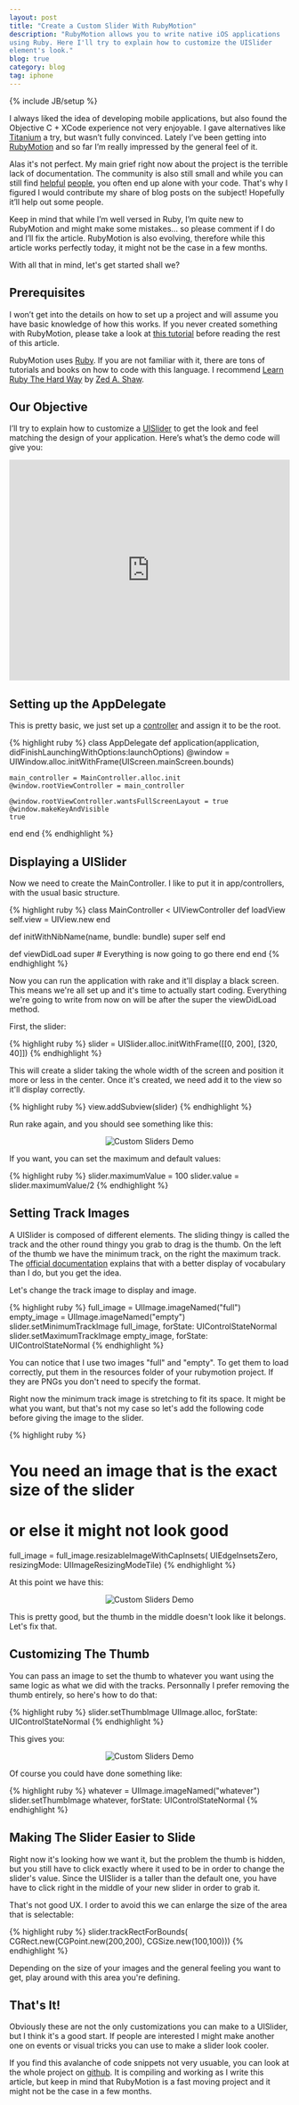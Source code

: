 ```yaml
---
layout: post
title: "Create a Custom Slider With RubyMotion"
description: "RubyMotion allows you to write native iOS applications
using Ruby. Here I'll try to explain how to customize the UISlider
element's look."
blog: true
category: blog
tag: iphone
---
```


{% include JB/setup %}

I always liked the idea of developing mobile applications, but also found the Objective C + XCode experience not very enjoyable. I gave alternatives like [Titanium](http://www.appcelerator.com/platform/titanium-sdk/) a try, but wasn’t fully convinced. Lately I’ve been getting into [RubyMotion](http://www.rubymotion.com/) and so far I’m really impressed by the general feel of it.

Alas it's not perfect. My main grief right now about the project
is the terrible lack of documentation.
The community is also still small and while you can still
find [helpful](https://twitter.com/vacawama) [people](https://twitter.com/julienXX),
you often end up alone with your code.
That's why I figured I would contribute my share of blog posts on the subject! Hopefully it’ll help out some people.

Keep in mind that while I’m well versed in Ruby, I’m quite new to RubyMotion and might make some mistakes... so please comment if I do and I’ll fix the article. RubyMotion is also evolving, therefore while this article works perfectly today, it might not be the case in a few months.

With all that in mind, let's get started shall we?

## Prerequisites

I won’t get into the details on how to set up a project and will assume you have basic knowledge of how this works.
If you never created something with RubyMotion, please take a look at [this tutorial](http://rubymotion-tutorial.com/1-hello-motion/)
 before reading the rest of this article.

RubyMotion uses [Ruby](http://www.ruby-lang.org/). If you are not familiar with it, there
are tons of tutorials and books on how to code with this language. I
recommend [Learn Ruby The Hard
Way](http://ruby.learncodethehardway.org/) by [Zed A. Shaw](http://zedshaw.com/).


## Our Objective

I’ll try to explain how to customize a
[UISlider](http://developer.apple.com/library/ios/#documentation/uikit/reference/UISlider_Class/Reference/Reference.html)
 to get the look and feel matching the design of your application. 
Here’s what’s the demo code will give you:

<iframe src="http://www.screenr.com/embed/v0y8" width="100%" height="396" frameborder="0">Loading</iframe>

## Setting up the AppDelegate

This is pretty basic, we just set up a
[controller](http://rubymotion-tutorial.com/3-controllers/)
and assign it to be the root.

{% highlight ruby %}
class AppDelegate
  def application(application, didFinishLaunchingWithOptions:launchOptions)
    @window = UIWindow.alloc.initWithFrame(UIScreen.mainScreen.bounds)

    main_controller = MainController.alloc.init
    @window.rootViewController = main_controller

    @window.rootViewController.wantsFullScreenLayout = true
    @window.makeKeyAndVisible
    true
  end
end
{% endhighlight %}

## Displaying a UISlider

Now we need to create the MainController. I like to put it in app/controllers,
with the usual basic structure.

{% highlight ruby %}
class MainController < UIViewController
  def loadView
    self.view = UIView.new
  end

  def initWithNibName(name, bundle: bundle)
    super
    self
  end

  def viewDidLoad
    super
    # Everything is now going to go there
  end
end
{% endhighlight %}

Now you can run the application with rake and it'll display a black
screen. This means we're all set up and it's time to actually start
coding. Everything we're going to write from now on will be after the super the
viewDidLoad method.

First, the slider:

{% highlight ruby %}
slider = UISlider.alloc.initWithFrame([[0, 200], [320, 40]])
{% endhighlight %}

This will create a slider taking the whole width of the screen and position it
more or less in the center. Once it's created, we need add it to the
view so it'll display correctly.

{% highlight ruby %}
view.addSubview(slider)
{% endhighlight %}

Run rake again, and you should see something like this:

<div style="text-align: center"><img src="/assets/misc/slider1.png" alt="Custom Sliders Demo"/></div>

If you want, you can set the maximum and default values:

{% highlight ruby %}
slider.maximumValue = 100
slider.value = slider.maximumValue/2
{% endhighlight %}

## Setting Track Images

A UISlider is composed of different elements. The sliding thingy is
called the track and the other round thingy you grab to drag is the thumb.
On the left of the thumb we have the minimum track, on the right the
maximum track. The [official documentation](http://developer.apple.com/library/ios/#documentation/uikit/reference/UISlider_Class/Reference/Reference.html)
explains that with a better display of vocabulary than I do, but you get the idea.

Let's change the track image to display and image.

{% highlight ruby %}
full_image = UIImage.imageNamed("full")
empty_image = UIImage.imageNamed("empty")
slider.setMinimumTrackImage full_image, forState: UIControlStateNormal
slider.setMaximumTrackImage empty_image, forState: UIControlStateNormal
{% endhighlight %}

You can notice that I use two images "full" and "empty". To get them to
load correctly, put them in the resources folder of your rubymotion
project. If they are PNGs you don't need to specify the format.

Right now the minimum track image is stretching to fit its space.
It might be what you want, but that's not my case so let's add the
following code before giving the image to the slider.

{% highlight ruby %}
# You need an image that is the exact size of the slider
# or else it might not look good
full_image = full_image.resizableImageWithCapInsets(
  UIEdgeInsetsZero, resizingMode: UIImageResizingModeTile)
{% endhighlight %}

At this point we have this:

<div style="text-align: center"><img src="/assets/misc/slider2.png" alt="Custom Sliders Demo"/></div>

This is pretty good, but the thumb in the middle doesn't look like it
belongs. Let's fix that.

## Customizing The Thumb

You can pass an image to set the thumb to whatever you want using the
same logic as what we did with the tracks. Personnally I prefer removing
the thumb entirely, so here's how to do that:

{% highlight ruby %}
slider.setThumbImage UIImage.alloc, forState: UIControlStateNormal
{% endhighlight %}

This gives you:

<div style="text-align: center"><img src="/assets/misc/rubymotion_sliders.png" alt="Custom Sliders Demo"/></div>

Of course you could have done something like:

{% highlight ruby %}
whatever = UIImage.imageNamed("whatever")
slider.setThumbImage whatever, forState: UIControlStateNormal
{% endhighlight %}

## Making The Slider Easier to Slide

Right now it's looking how we want it, but the problem the thumb is
hidden, but you still have to click exactly where it used to be in order
to change the slider's value. Since the
UISlider is a taller than the default one, you have have to click right
in the middle of your new slider in order to grab it.

That's not good UX. I order to avoid this we can enlarge the size of the area that
is selectable:

{% highlight ruby %}
slider.trackRectForBounds(
  CGRect.new(CGPoint.new(200,200), CGSize.new(100,100)))
{% endhighlight %}

Depending on the size of your images and the general feeling you want to
get, play around with this area you're defining.

## That's It!

Obviously these are not the only customizations you can make to a
UISlider, but I think it's a good start. If people are interested
I might make another one on events or visual tricks you can use
to make a slider look cooler.

If you find this avalanche of code snippets not very usuable,
you can look at the whole project
on [github](https://github.com/marcgg/rubymotion-custom-slider). It is
compiling and working as I write this article, but keep in mind that
RubyMotion is a fast moving project and it might not be the case in a
few months.
